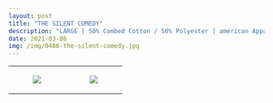 ```yaml
---
layout: post
title: "THE SILENT COMEDY"
description: "LARGE | 50% Combed Cotton / 50% Polyester | american Apparel"
date: 2021-03-08
img: /img/0486-the-silent-comedy.jpg
---
```




<table style="width:100%;"><tr><td style="vertical-align:top;">
      <figure class="tmblr-full" data-orig-height="2048" data-orig-width="1365" data-orig-src="https://concertshirts.netlify.app/shirts/0486/0486-01.jpg"><img src="https://64.media.tumblr.com/da1d14d953056de099b44b9406b10242/7cfed0e753eebb26-7f/s540x810/40e17e0d4a74c663a3a8eccb30ba1bac9444fee3.jpg" data-orig-height="2048" data-orig-width="1365" data-orig-src="https://concertshirts.netlify.app/shirts/0486/0486-01.jpg"/></figure></td>
    <td style="vertical-align:top;">
      <figure class="tmblr-full" data-orig-height="2048" data-orig-width="1365" data-orig-src="https://concertshirts.netlify.app/shirts/0486/0486-02.jpg"><img src="https://64.media.tumblr.com/d44e1e9b276062d32948d525edb48ce3/7cfed0e753eebb26-47/s540x810/d53e4dc8ea161d5f28910486b26d03ccca90b139.jpg" data-orig-height="2048" data-orig-width="1365" data-orig-src="https://concertshirts.netlify.app/shirts/0486/0486-02.jpg"/></figure></td>
  </tr></table>
